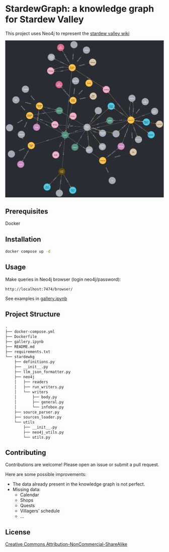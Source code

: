# StardewGraph: a knowledge graph for Stardew Valley

This project uses Neo4j to represent the [stardew valley wiki](https://wiki.stardewvalley.net/Stardew_Valley_Wiki)

![luck](data/images/luck.png)

## Prerequisites

Docker

## Installation

```sh
docker compose up -d
```

## Usage

Make queries in Neo4j browser (login neo4j/password):

```
http://localhost:7474/browser/
```

See examples in [gallery.ipynb](gallery.ipynb)

## Project Structure

```tree
.
├── docker-compose.yml
├── Dockerfile
├── gallery.ipynb
├── README.md
├── requirements.txt
└── stardewkg
    ├── definitions.py
    ├── __init__.py
    ├── llm_json_formatter.py
    ├── neo4j
    │   ├── readers
    │   ├── run_writers.py
    │   └── writers
    │       ├── body.py
    │       ├── general.py
    │       └── infobox.py
    ├── source_parser.py
    ├── sources_loader.py
    └── utils
        ├── __init__.py
        ├── neo4j_utils.py
        └── utils.py
```

## Contributing

Contributions are welcome! Please open an issue or submit a pull request.

Here are some possible improvements:

- The data already present in the knowledge graph is not perfect.
- Missing data:
  - Calendar
  - Shops
  - Quests
  - Villagers' schedule
  - ...

## License

[Creative Commons Attribution-NonCommercial-ShareAlike](https://creativecommons.org/licenses/by-nc-sa/3.0/)